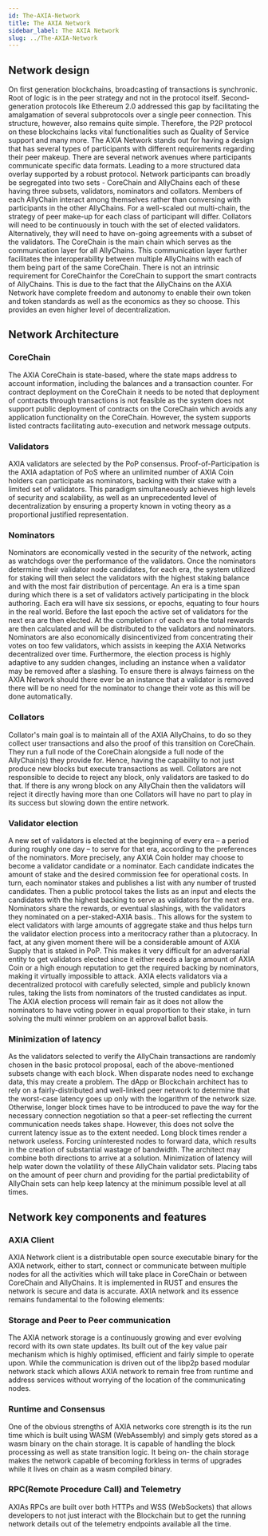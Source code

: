 ```yaml
---
id: The-AXIA-Network
title: The AXIA Network
sidebar_label: The AXIA Network
slug: ../The-AXIA-Network
---
```


## Network design
On first generation blockchains, broadcasting of transactions is synchronic. Root of logic is in the peer strategy and not in the protocol itself. Second-generation protocols like Ethereum 2.0 addressed this gap by facilitating the amalgamation of several subprotocols over a single peer connection. This structure, however, also remains quite simple. Therefore, the P2P protocol on these blockchains lacks vital functionalities such as Quality of Service support and many more.
The AXIA Network stands out for having a design that has several types of participants with different requirements regarding their peer makeup. There are several network avenues where participants communicate specific data formats. Leading to a more structured data overlay supported by a robust protocol. 
Network participants can broadly be segregated into two sets -  CoreChain and AllyChains each of these having three subsets, validators, nominators and collators. Members of each AllyChain interact among themselves rather than conversing with participants in the other AllyChains. 
For a well-scaled out multi-chain, the strategy of peer make-up for each class of participant will differ. Collators will need to be continuously in touch with the set of elected validators. Alternatively, they will need to have on-going agreements with a subset of the validators. 
The CoreChain is the main chain which serves as the communication layer for all AllyChains. This communication layer further facilitates the interoperability between multiple AllyChains with each of them being part of the same CoreChain. There is not an intrinsic requirement for CoreChainfor the CoreChain to support the smart contracts of AllyChains. This is due to the fact that the AllyChains on the AXIA Network have complete freedom and autonomy to enable their own token and token standards as well as the economics as they so choose. This provides an even higher level of decentralization.


## Network Architecture
### CoreChain
The AXIA CoreChain is state-based, where the state maps address to account information, including the balances and a transaction counter. 
For contract deployment on the CoreChain it needs to be noted that deployment of contracts through transactions is not feasible as the system does not support public deployment of contracts on the CoreChain which avoids any application functionality on the CoreChain.
However, the system supports listed contracts facilitating auto-execution and network message outputs.	

### Validators
AXIA validators are selected by the PoP consensus. Proof-of-Participation  is the AXIA  adaptation of PoS where an unlimited number of AXIA Coin holders can participate as nominators, backing with their stake with a limited set of validators. This paradigm simultaneously achieves high levels of security and scalability, as well as an unprecedented level of decentralization by ensuring a property known in voting theory as a proportional justified representation.
### Nominators
Nominators are economically vested in the security of the network, acting as watchdogs over the performance of the validators. Once the nominators determine their validator node candidates, for each era, the system utilized for staking will then select the validators with the highest staking balance and with the most fair distribution of percentage. 
An era is a time span during which there is a set of validators actively participating in the block authoring. Each era will have six sessions, or epochs, equating to four hours in the real world. Before the last epoch the active set of validators for the next era are then elected.  At the completion r  of each era the total rewards are then calculated and will be distributed to the validators and nominators. 
Nominators are also economically disincentivized from concentrating their votes on too few validators, which assists in keeping the AXIA Networks decentralized over time. Furthermore, the election process is highly adaptive to any sudden changes, including an instance when a validator may be removed after a slashing. 
To ensure there is always fairness on the AXIA Network should there ever be an instance that a validator is removed there will be no need for the nominator to change their vote as this will be done automatically. 
### Collators
Collator's main goal is to maintain all of the AXIA AllyChains, to do so they collect user transactions and also the proof of this transition on CoreChain. They run a full node of the CoreChain alongside a full node of the AllyChain(s) they provide for. Hence, having the capability to not just produce new blocks but execute transactions as well. Collators are not responsible to decide to reject any block, only validators are tasked to do that. If there is any wrong block on any AllyChain then the validators will reject it directly having more than one Collators will have no part to play in its success but slowing down the entire network.
### Validator election
A new set of validators is elected at the beginning of every era – a period during roughly one day – to serve for that era, according to the preferences of the nominators. More precisely, any AXIA Coin holder may choose to become a validator candidate or a nominator. Each candidate indicates the amount of stake and the desired commission fee for operational costs. In turn, each nominator stakes and publishes a list with any number of trusted candidates. Then a public protocol takes the lists as an input and elects the candidates with the highest backing to serve as validators for the next era.
Nominators share the rewards, or eventual slashings, with the validators they nominated on a per-staked-AXIA basis.. This allows for the system to elect validators with large amounts of aggregate stake and thus helps turn the validator election process into a meritocracy rather than a plutocracy. In fact, at any given moment there will be a considerable amount of AXIA Supply that is staked in PoP. This makes it very difficult for an adversarial entity to get validators elected since it either needs a large amount of AXIA Coin or a high enough reputation to get the required backing by nominators, making it virtually impossible to attack.
AXIA elects validators via a decentralized protocol with carefully selected, simple and publicly known rules, taking the lists from nominators of the trusted candidates as input. The AXIA election process will remain fair as it does not allow the nominators to have voting power in equal proportion to their stake, in turn solving the multi winner problem on an approval ballot basis.
### Minimization of latency
As the validators selected to verify the AllyChain transactions are randomly chosen in the basic protocol proposal, each of the above-mentioned subsets change with each block. When disparate nodes need to exchange data, this may create a problem. The dApp or Blockchain architect has to rely on a fairly-distributed and well-linked peer network to determine that the worst-case latency goes up only with the logarithm of the network size. Otherwise, longer block times have to be introduced to pave the way for the necessary connection negotiation so that a peer-set reflecting the current communication needs takes shape. However, this does not solve the current latency issue as to the extent needed.
Long block times render a network useless. Forcing uninterested nodes to forward data, which results in the creation of substantial wastage of bandwidth. 
The architect may combine both directions to arrive at a solution. Minimization of latency will help water down the volatility of these AllyChain validator sets. Placing tabs on the amount of peer churn and providing for the partial predictability of AllyChain sets can help keep latency at the minimum possible level at all times.

## Network key components and features

### AXIA Client
AXIA Network client is a distributable open source executable binary for the AXIA network, either to start, connect or communicate between multiple nodes for all the activities which will take place in CoreChain or between CoreChain and AllyChains. It is implemented in RUST and ensures the network is secure and data is accurate. AXIA network and its essence remains fundamental to the following elements:
### Storage and Peer to Peer communication
The AXIA network storage is a continuously growing and ever evolving record with its own state updates. Its built out of the key value pair 	mechanism which is highly optimised, efficient and fairly simple to operate upon. While the communication is driven out of the libp2p based modular network stack which allows AXIA network to remain free from runtime and address services without worrying of the location of the communicating nodes.
### Runtime and Consensus
One of the obvious strengths of AXIA networks core strength is its the run time which is built using WASM (WebAssembly) and simply gets stored as a wasm binary on the chain storage. It is capable of handling the block processing as well as state transition logic. It being on- the chain storage makes the network capable of becoming forkless in terms of upgrades while it lives on chain as a wasm compiled binary.
### RPC(Remote Procedure Call)  and Telemetry
AXIAs RPCs are built over both HTTPs and WSS (WebSockets) that allows developers to not just interact with the Blockchain but to get the running network details out of the telemetry endpoints available all the time.

